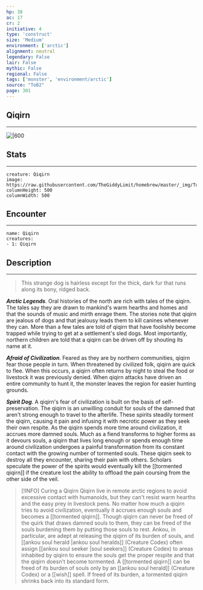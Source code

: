 ```yaml
---
hp: 38
ac: 17
cr: 2
initiative: 4
type: 'construct'    
size: 'Medium'
environment: ['arctic']
alignment: neutral
legendary: False
lair: False
mythic: False
regional: False
tags: ['monster', 'environment/arctic']
source: "ToB2"
page: 301
---
```


## Qiqirn
---

![|600](https://raw.githubusercontent.com/TheGiddyLimit/homebrew/master/_img/ToB2/creature/Qiqirn.webp)

## Stats
---

```statblock
creature: Qiqirn
image: https://raw.githubusercontent.com/TheGiddyLimit/homebrew/master/_img/ToB2/creature/token/Qiqirn%20%28Token%29.png
columnHeight: 500
columnWidth: 500
```

## Encounter
---

```encounter-table
name: Qiqirn
creatures:
- 1: Qiqirn
```

## Description
---
>This strange dog is hairless except for the thick, dark fur that runs along its bony, ridged back.

**_Arctic Legends_**. Oral histories of the north are rich with tales of the qiqirn. The tales say they are drawn to mankind's warm hearths and homes and that the sounds of music and mirth enrage them. The stories note that qiqirn are jealous of dogs and that jealousy leads them to kill canines whenever they can. More than a few tales are told of qiqirn that have foolishly become trapped while trying to get at a settlement's sled dogs. Most importantly, northern children are told that a qiqirn can be driven off by shouting its name at it.

**_Afraid of Civilization_**. Feared as they are by northern communities, qiqirn fear those people in turn. When threatened by civilized folk, qiqirn are quick to flee. When this occurs, a qiqirn often returns by night to steal the food or livestock it was previously denied. When qiqirn attacks have driven an entire community to hunt it, the monster leaves the region for easier hunting grounds.

**_Spirit Dog_**. A qiqirn's fear of civilization is built on the basis of self-preservation. The qiqirn is an unwilling conduit for souls of the damned that aren't strong enough to travel to the afterlife. These spirits steadily torment the qiqirn, causing it pain and infusing it with necrotic power as they seek their own respite. As the qiqirn spends more time around civilization, it accrues more damned souls. Much as a fiend transforms to higher forms as it devours souls, a qiqirn that lives long enough or spends enough time around civilization undergoes a painful transformation from its constant contact with the growing number of tormented souls. These qiqirn seek to destroy all they encounter, sharing their pain with others. Scholars speculate the power of the spirits would eventually kill the [[tormented qiqirn]] if the creature lost the ability to offload the pain coursing from the other side of the veil.


> [!INFO] Curing a Qiqirn
>Qiqirn live in remote arctic regions to avoid excessive contact with humanoids, but they can't resist warm hearths and the easy prey in livestock pens. No matter how much a qiqirn tries to avoid civilization, eventually it accrues enough souls and becomes a [[tormented qiqirn]]. Though qiqirn can never be freed of the quirk that draws damned souls to them, they can be freed of the souls burdening them by putting those souls to rest. Ankou, in particular, are adept at releasing the qiqirn of its burden of souls, and [[ankou soul herald \|ankou soul heralds]] (Creature Codex) often assign [[ankou soul seeker \|soul seekers]] (Creature Codex) to areas inhabited by qiqirn to ensure the souls get the proper respite and that the qiqirn doesn't become tormented.
>A [[tormented qiqirn]] can be freed of its burden of souls only by an [[ankou soul herald]] (Creature Codex) or a [[wish]] spell. If freed of its burden, a tormented qiqirn shrinks back into its standard form.




